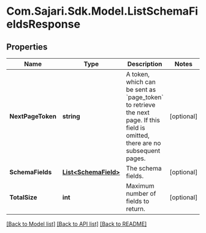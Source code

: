 # Com.Sajari.Sdk.Model.ListSchemaFieldsResponse

## Properties

Name | Type | Description | Notes
------------ | ------------- | ------------- | -------------
**NextPageToken** | **string** | A token, which can be sent as &#x60;page_token&#x60; to retrieve the next page.  If this field is omitted, there are no subsequent pages. | [optional] 
**SchemaFields** | [**List&lt;SchemaField&gt;**](SchemaField.md) | The schema fields. | [optional] 
**TotalSize** | **int** | Maximum number of fields to return. | [optional] 

[[Back to Model list]](../README.md#documentation-for-models) [[Back to API list]](../README.md#documentation-for-api-endpoints) [[Back to README]](../README.md)

